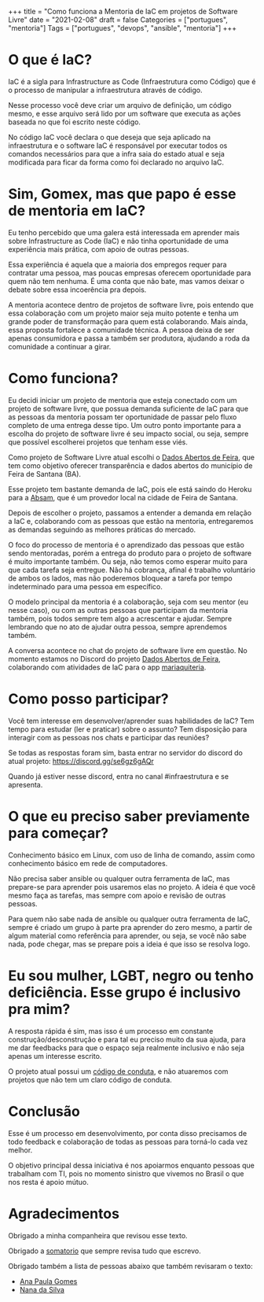 +++
title = "Como funciona a Mentoria de IaC em projetos de Software Livre"
date = "2021-02-08"
draft = false
Categories = ["portugues", "mentoria"]
Tags = ["portugues", "devops", "ansible", "mentoria"]
+++

# O que é IaC?

IaC é a sigla para Infrastructure as Code (Infraestrutura como Código) que é o processo de manipular a infraestrutura através de código. 

Nesse processo você deve criar um arquivo de definição, um código mesmo, e esse arquivo será lido por um software que executa as ações baseada no que foi escrito neste código.

No código IaC você declara o que deseja que seja aplicado na infraestrutura e o software IaC é responsável por executar todos os comandos necessários para que a infra saia do estado atual e seja modificada para ficar da forma como foi declarado no arquivo IaC.

# Sim, Gomex, mas que papo é esse de mentoria em IaC?

Eu tenho percebido que uma galera está interessada em aprender mais sobre Infrastructure as Code (IaC) e não tinha oportunidade de uma experiência mais prática, com apoio de outras pessoas.

Essa experiência é aquela que a maioria dos empregos requer para contratar uma pessoa, mas poucas empresas oferecem oportunidade para quem não tem nenhuma. É uma conta que não bate, mas vamos deixar o debate sobre essa incoerência pra depois.

A mentoria acontece dentro de projetos de software livre, pois entendo que essa colaboração com um projeto maior seja muito potente e tenha um grande poder de transformação para quem está colaborando. Mais ainda, essa proposta fortalece a comunidade técnica. A pessoa deixa de ser apenas consumidora e passa a também ser produtora, ajudando a roda da comunidade a continuar a girar.

# Como funciona? 

Eu decidi iniciar um projeto de mentoria que esteja conectado com um projeto de software livre, que possua demanda suficiente de IaC para que as pessoas da mentoria possam ter oportunidade de passar pelo fluxo completo de uma entrega desse tipo. Um outro ponto importante para a escolha do projeto de software livre é seu impacto social, ou seja, sempre que possível escolherei projetos que tenham esse viés.

Como projeto de Software Livre atual escolhi o [Dados Abertos de Feira](https://www.dadosabertosdefeira.com.br), que tem como objetivo oferecer transparência e dados abertos do município de Feira de Santana (BA).

Esse projeto tem bastante demanda de IaC, pois ele está saindo do Heroku para a [Absam](https://absam.io/), que é um provedor local na cidade de Feira de Santana.

Depois de escolher o projeto, passamos a entender a demanda em relação a IaC e, colaborando com as pessoas que estão na mentoria, entregaremos as demandas seguindo as melhores práticas do mercado.

O foco do processo de mentoria é o aprendizado das pessoas que estão sendo mentoradas, porém a entrega do produto para o projeto de software é muito importante também. Ou seja, não temos como esperar muito para que cada tarefa seja entregue. Não há cobrança, afinal é trabalho voluntário de ambos os lados, mas não poderemos bloquear a tarefa por tempo indeterminado para uma pessoa em específico.

O modelo principal da mentoria é a colaboração, seja com seu mentor (eu nesse caso), ou com as outras pessoas que participam da mentoria também, pois todos sempre tem algo a acrescentar e ajudar. Sempre lembrando que no ato de ajudar outra pessoa, sempre aprendemos também.

A conversa acontece no chat do projeto de software livre em questão. No momento estamos no Discord do projeto [Dados Abertos de Feira](https://www.dadosabertosdefeira.com.br), colaborando com atividades de IaC para o app [mariaquiteria](https://github.com/DadosAbertosDeFeira/maria-quiteria).

# Como posso participar? 

Você tem interesse em desenvolver/aprender suas habilidades de IaC? 
Tem tempo para estudar (ler e praticar) sobre o assunto? 
Tem disposição para interagir com as pessoas nos chats e participar das reuniões? 

Se todas as respostas foram sim, basta entrar no servidor do discord do atual projeto: https://discord.gg/se6gz6gAQr

Quando já estiver nesse discord, entra no canal #infraestrutura e se apresenta. 

# O que eu preciso saber previamente para começar?

Conhecimento básico em Linux, com uso de linha de comando, assim como conhecimento básico em rede de computadores. 

Não precisa saber ansible ou qualquer outra ferramenta de IaC, mas prepare-se para aprender pois usaremos elas no projeto. A ideia é que você mesmo faça as tarefas, mas sempre com apoio e revisão de outras pessoas. 

Para quem não sabe nada de ansible ou qualquer outra ferramenta de IaC, sempre é criado um grupo à parte pra aprender do zero mesmo, a partir de algum material como referência para aprender, ou seja, se você não sabe nada, pode chegar, mas se prepare pois a ideia é que isso se resolva logo.

# Eu sou mulher, LGBT, negro ou tenho deficiência. Esse grupo é inclusivo pra mim? 

A resposta rápida é sim, mas isso é um processo em constante construção/desconstrução e para tal eu preciso muito da sua ajuda, para me dar feedbacks para que o espaço seja realmente inclusivo e não seja apenas um interesse escrito.

O projeto atual possui um [código de conduta](https://github.com/DadosAbertosDeFeira/guias/blob/main/CODIGO_DE_CONDUTA.md), e não atuaremos com projetos que não tem um claro código de conduta.


# Conclusão

Esse é um processo em desenvolvimento, por conta disso precisamos de todo feedback e colaboração de todas as pessoas para torná-lo cada vez melhor. 

O objetivo principal dessa iniciativa é nos apoiarmos enquanto pessoas que trabalham com TI, pois no momento sinistro que vivemos no Brasil o que nos resta é apoio mútuo. 

# Agradecimentos 

Obrigado a minha companheira que revisou esse texto.

Obrigado a [somatorio](https://twitter.com/somatorio) que sempre revisa tudo que escrevo.

Obrigado também a lista de pessoas abaixo que também revisaram o texto:

 - [Ana Paula Gomes](https://twitter.com/AnaPaulaGomess)
 - [Nana da Silva](https://twitter.com/shebangbash)
